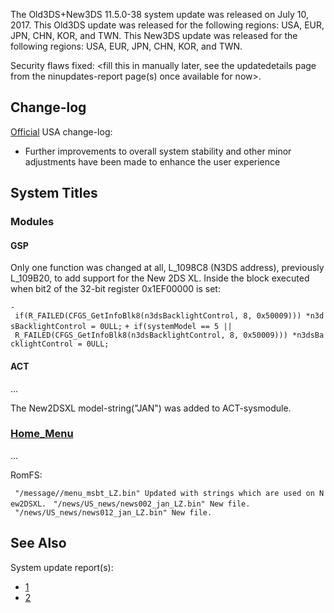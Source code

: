 The Old3DS+New3DS 11.5.0-38 system update was released on July 10, 2017.
This Old3DS update was released for the following regions: USA, EUR,
JPN, CHN, KOR, and TWN. This New3DS update was released for the
following regions: USA, EUR, JPN, CHN, KOR, and TWN.

Security flaws fixed: \<fill this in manually later, see the
updatedetails page from the ninupdates-report page(s) once available for
now\>.

## Change-log

[Official](http://en-americas-support.nintendo.com/app/answers/detail/a_id/667/p/430/c/267)
USA change-log:

- Further improvements to overall system stability and other minor
  adjustments have been made to enhance the user experience

## System Titles

### Modules

#### GSP

Only one function was changed at all, L_1098C8 (N3DS address),
previously L_109B20, to add support for the New 2DS XL. Inside the block
executed when bit2 of the 32-bit register 0x1EF00000 is set:

`- if(R_FAILED(CFGS_GetInfoBlk8(n3dsBacklightControl, 8, 0x50009))) *n3dsBacklightControl = 0ULL;`
`+ if(systemModel == 5 || R_FAILED(CFGS_GetInfoBlk8(n3dsBacklightControl, 8, 0x50009))) *n3dsBacklightControl = 0ULL;`

#### ACT

...

The New2DSXL model-string("JAN") was added to ACT-sysmodule.

### [Home_Menu](Home_Menu "wikilink")

...

RomFS:

` "/message/`<dirname>`/menu_msbt_LZ.bin" Updated with strings which are used on New2DSXL.`
` "/news/US_news/news002_jan_LZ.bin" New file.`
` "/news/US_news/news012_jan_LZ.bin" New file.`

## See Also

System update report(s):

- [1](https://yls8.mtheall.com/ninupdates/reports.php?date=07-10-17_08-00-24&sys=ctr)
- [2](https://yls8.mtheall.com/ninupdates/reports.php?date=07-10-17_08-00-30&sys=ktr)